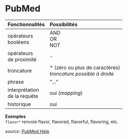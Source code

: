 # PubMed

| Fonctionnalités | Possibilités |
| :-------- | :---- |
| opérateurs<br/>booléens | AND<br/>OR<br/>NOT |
| opérateurs<br/>de proximité | - |
| troncature | * (zéro ou plus de caractères) <br/> *troncature possible à droite*|
| phrase | "..." |
| interprétation<br/>de la requête | oui (*mapping*) |
| historique | oui |

**Exemples**   
`flavor*` renvoie flavor, flavored, flavorful, flavoring, etc.   

*source*: [PubMed Help](https://www.ncbi.nlm.nih.gov/books/NBK3827/)
